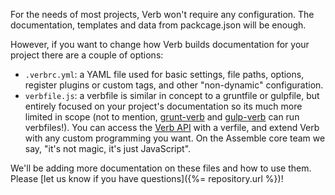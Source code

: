 For the needs of most projects, Verb won't require any configuration. The documentation, templates and data from packcage.json will be enough.

However, if you want to change how Verb builds documentation for your project there are a couple of options:

* `.verbrc.yml`: a YAML file used for basic settings, file paths, options, register plugins or custom tags, and other "non-dynamic" configuration.
* `verbfile.js`: a verbfile is similar in concept to a gruntfile or gulpfile, but entirely focused on your project's documentation so its much more limited in scope (not to mention, [grunt-verb](https://github.com/assemble/grunt-verb) and [gulp-verb](https://github.com/assemble/gulp-verb) can run verbfiles!). You can access the [Verb API](#api) with a verfile, and extend Verb with any custom programming you want. On the Assemble core team we say, "it's not magic, it's just JavaScript".

We'll be adding more documentation on these files and how to use them. Please [let us know if you have questions]({%= repository.url %})!